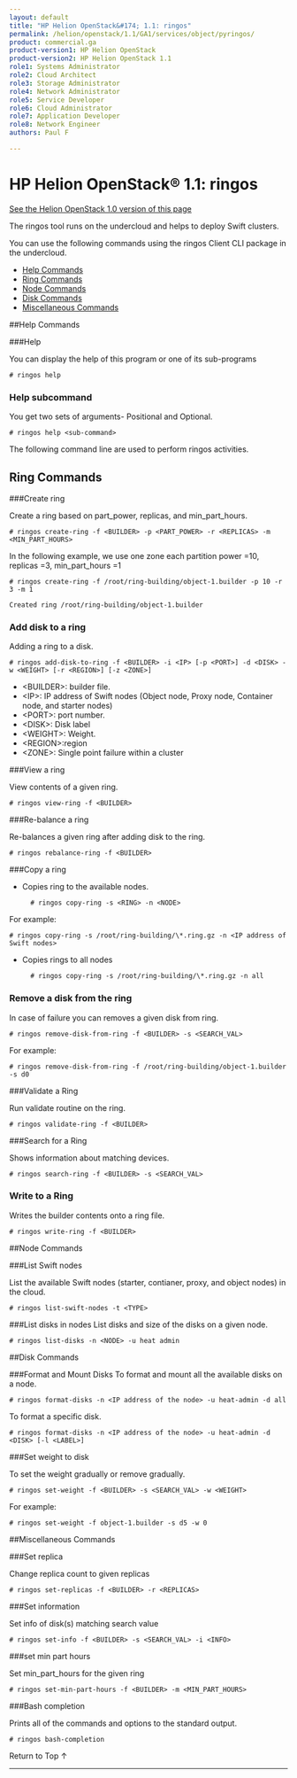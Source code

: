 ```yaml
---
layout: default
title: "HP Helion OpenStack&#174; 1.1: ringos"
permalink: /helion/openstack/1.1/GA1/services/object/pyringos/
product: commercial.ga
product-version1: HP Helion OpenStack
product-version2: HP Helion OpenStack 1.1
role1: Systems Administrator 
role2: Cloud Architect 
role3: Storage Administrator 
role4: Network Administrator 
role5: Service Developer 
role6: Cloud Administrator 
role7: Application Developer 
role8: Network Engineer 
authors: Paul F

---
```

<!--PUBLISHED-->

<script>

function PageRefresh {
onLoad="window.refresh"
}

PageRefresh();

</script>

# HP Helion OpenStack&#174; 1.1: ringos
[See the Helion OpenStack 1.0 version of this page](/helion/openstack/GA1/services/object/pyringos/)

The ringos tool runs on the undercloud and helps to deploy Swift clusters.

You can use the following commands using the ringos Client CLI package in the undercloud.

* [Help Commands](#help)
* [Ring Commands](#ring)
* [Node Commands](#node)
* [Disk Commands](#disk)
* [Miscellaneous Commands](#misc)

##Help Commands<a name="help"></a>

###Help

You can display the help of this program or one of its sub-programs

	# ringos help


### Help subcommand

You get two sets of arguments- Positional and Optional.

	# ringos help <sub-command>



The following command line are used to perform ringos activities.

## Ring Commands<a name="ring"></a>

###Create ring<a name="create-ring"></a>

Create a ring based on part&#095;power, replicas, and min&#095;part&#095;hours.

	
	# ringos create-ring -f <BUILDER> -p <PART_POWER> -r <REPLICAS> -m <MIN_PART_HOURS>


 In the following example, we use one zone each partition power =10, replicas =3, min_part_hours =1

	# ringos create-ring -f /root/ring-building/object-1.builder -p 10 -r 3 -m 1
	
	Created ring /root/ring-building/object-1.builder


### Add disk to a ring<a name="add-disk-to-ring"></a>
Adding a ring to a disk.

 	# ringos add-disk-to-ring -f <BUILDER> -i <IP> [-p <PORT>] -d <DISK> -w <WEIGHT> [-r <REGION>] [-z <ZONE>] 


* &lt;BUILDER>: builder file.
* &lt;IP>: IP address of  Swift nodes (Object node, Proxy node, Container node, and starter nodes)
* &lt;PORT>: port number.
* &lt;DISK>: Disk label                
* &lt;WEIGHT>: Weight.
* &lt;REGION>:region 
* &lt;ZONE>: Single point failure within a cluster
                       
<!--
In the following example a disk is added to a ring:

	# ringos add-disk-to-ring -f /root/ring-building/object-1.builder -i  192.0.2.29 -p  6000 -d a1410063335 -w 100 -r 1 -z 1
	
	Added disk 192.0.2.29:a1410063335 to ring
-->

###View a ring<a name="view-ring"></a>

View contents of a given ring.

	# ringos view-ring -f <BUILDER>

<!--
In the following example, you can view the content of the ring

	# ringos view-ring -f /root/ring-building/object-1.builder 
	
	object-1.builder,build version 9 
	
	1024 partitions,3.000000 replicas, 1 regions, 3 zones, 9 devices, 100.00 balance
	
	The minimum number of hours before a partition can be reassigned is 1
	
	Devices:   id  region zone      ip address  port  replication ip  replication port      name weight partitions balance meta
	
	  0         1    1               192.0.2.29  6000      192.0.2.29      6000        a1410063335    100.00          0-100.00
-->
 
###Re-balance a ring<a name="rebalance-ring"></a>

Re-balances a given ring after adding disk to the ring.

	# ringos rebalance-ring -f <BUILDER>

###Copy a ring <a name="copy-ring"></a>

* Copies ring to the available nodes.

	 	# ringos copy-ring -s <RING> -n <NODE> 

For example:

	# ringos copy-ring -s /root/ring-building/\*.ring.gz -n <IP address of Swift nodes>

* Copies rings to all nodes

		# ringos copy-ring -s /root/ring-building/\*.ring.gz -n all

### Remove a disk from the ring<a name="remove-disk-from-ring"></a>
 
In case of failure you can removes a given disk from ring.

	# ringos remove-disk-from-ring -f <BUILDER> -s <SEARCH_VAL>

For example:

	# ringos remove-disk-from-ring -f /root/ring-building/object-1.builder -s d0


###Validate a Ring<a name="validate-ring"></a>
        

Run validate routine on the ring.

  	# ringos validate-ring -f <BUILDER>


###Search for a Ring<a name="search-ring"></a>


 Shows information about matching devices.
 
	# ringos search-ring -f <BUILDER> -s <SEARCH_VAL>

### Write to a Ring<a name="write-ring"></a>

 Writes the builder contents onto a ring file.

	# ringos write-ring -f <BUILDER>

##Node Commands<a name="node"></a>
 
###List Swift nodes<a name="list-swift-nodes"></a>

List the available Swift nodes (starter, contianer, proxy, and object nodes) in the cloud.

	# ringos list-swift-nodes -t <TYPE>

###List disks in nodes<a name="list-disks"></a>
List disks and size of the disks on a given node.
	
	# ringos list-disks -n <NODE> -u heat admin
	
##Disk Commands<a name="disk"></a>

###Format and Mount Disks <a name="format-disks"></a>
To format and mount all the available disks on a node.

	# ringos format-disks -n <IP address of the node> -u heat-admin -d all

To format a specific disk.

	# ringos format-disks -n <IP address of the node> -u heat-admin -d <DISK> [-l <LABEL>]


###Set weight to disk<a name="weight-disk"></a>

To set the weight gradually or remove gradually.

	# ringos set-weight -f <BUILDER> -s <SEARCH_VAL> -w <WEIGHT>

For example:

	# ringos set-weight -f object-1.builder -s d5 -w 0

##Miscellaneous Commands<a name="misc"></a>

###Set replica

Change replica count to given replicas

	# ringos set-replicas -f <BUILDER> -r <REPLICAS>


###Set information	

Set info of disk(s) matching search value

	# ringos set-info -f <BUILDER> -s <SEARCH_VAL> -i <INFO>

###set min part hours	

Set min_part_hours for the given ring

	# ringos set-min-part-hours -f <BUILDER> -m <MIN_PART_HOURS>


###Bash completion   

Prints all of the commands and options to the standard output.

	# ringos bash-completion

<a href="#top" style="padding:14px 0px 14px 0px; text-decoration: none;"> Return to Top &#8593; </a>


----
